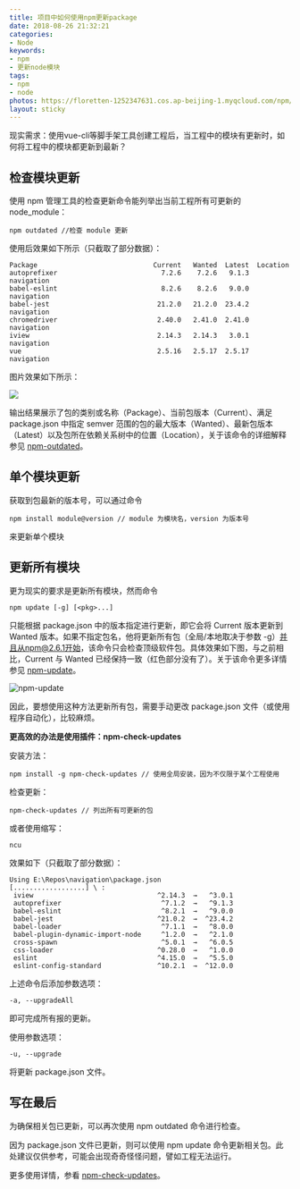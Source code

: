 ```yaml
---
title: 项目中如何使用npm更新package
date: 2018-08-26 21:32:21
categories:
- Node
keywords:
- npm
- 更新node模块
tags:
- npm
- node
photos: https://floretten-1252347631.cos.ap-beijing-1.myqcloud.com/npm/node.jpg
layout: sticky
---
```


现实需求：使用vue-cli等脚手架工具创建工程后，当工程中的模块有更新时，如何将工程中的模块都更新到最新？

## 检查模块更新

使用 npm 管理工具的检查更新命令能列举出当前工程所有可更新的 node_module：

```
npm outdated //检查 module 更新
```

使用后效果如下所示（只截取了部分数据）：

```
Package                             Current   Wanted  Latest  Location
autoprefixer                          7.2.6    7.2.6   9.1.3  navigation
babel-eslint                          8.2.6    8.2.6   9.0.0  navigation
babel-jest                           21.2.0   21.2.0  23.4.2  navigation
chromedriver                         2.40.0   2.41.0  2.41.0  navigation
iview                                2.14.3   2.14.3   3.0.1  navigation
vue                                  2.5.16   2.5.17  2.5.17  navigation
```

图片效果如下所示：

![](https://floretten-1252347631.cos.ap-beijing-1.myqcloud.com/npm/npm-outdated.png)

输出结果展示了包的类别或名称（Package）、当前包版本（Current）、满足 package.json 中指定 semver 范围的包的最大版本（Wanted）、最新包版本（Latest）以及包所在依赖关系树中的位置（Location），关于该命令的详细解释参见 [npm-outdated](https://www.npmjs.com.cn/cli/outdated/)。

## 单个模块更新

获取到包最新的版本号，可以通过命令

```
npm install module@version // module 为模块名，version 为版本号
```

来更新单个模块

## 更新所有模块

更为现实的要求是更新所有模块，然而命令

```
npm update [-g] [<pkg>...]
```

只能根据 package.json 中的版本指定进行更新，即它会将 Current 版本更新到 Wanted 版本。如果不指定包名，他将更新所有包（全局/本地取决于参数 -g）并且从npm@2.6.1开始，该命令只会检查顶级软件包。具体效果如下图，与之前相比，Current 与 Wanted 已经保持一致（红色部分没有了）。关于该命令更多详情参见 [npm-update](https://www.npmjs.com.cn/cli/update/)。

![npm-update](https://floretten-1252347631.cos.ap-beijing-1.myqcloud.com/npm/npm-update.png)

因此，要想使用这种方法更新所有包，需要手动更改 package.json 文件（或使用程序自动化），比较麻烦。

**更高效的办法是使用插件：npm-check-updates**

安装方法：

```
npm install -g npm-check-updates // 使用全局安装，因为不仅限于某个工程使用
```

检查更新：

```
npm-check-updates // 列出所有可更新的包
```

或者使用缩写：

```
ncu
```

效果如下（只截取了部分数据）：

```
Using E:\Repos\navigation\package.json
[..................] \ :
 iview                               ^2.14.3  →   ^3.0.1
 autoprefixer                         ^7.1.2  →   ^9.1.3
 babel-eslint                         ^8.2.1  →   ^9.0.0
 babel-jest                          ^21.0.2  →  ^23.4.2
 babel-loader                         ^7.1.1  →   ^8.0.0
 babel-plugin-dynamic-import-node     ^1.2.0  →   ^2.1.0
 cross-spawn                          ^5.0.1  →   ^6.0.5
 css-loader                          ^0.28.0  →   ^1.0.0
 eslint                              ^4.15.0  →   ^5.5.0
 eslint-config-standard              ^10.2.1  →  ^12.0.0
```

上述命令后添加参数选项：

```
-a, --upgradeAll
```

即可完成所有报的更新。

使用参数选项：

```
-u, --upgrade
```

将更新 package.json 文件。

## 写在最后

为确保相关包已更新，可以再次使用 npm outdated 命令进行检查。

因为 package.json 文件已更新，则可以使用 npm update 命令更新相关包。此处建议仅供参考，可能会出现奇奇怪怪问题，譬如工程无法运行。

更多使用详情，参看 [npm-check-updates](https://www.npmjs.com/package/npm-check-updates)。
